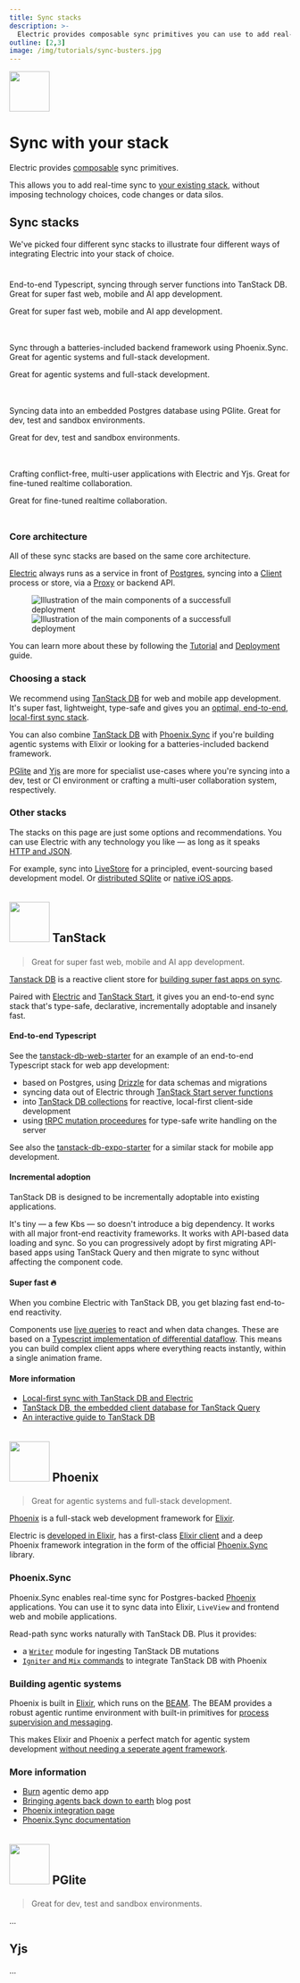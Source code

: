 ```yaml
---
title: Sync stacks
description: >-
  Electric provides composable sync primitives you can use to add real-time sync to your existing stack. Here we pick four different sync stacks to illustrate four different ways of integrating Electric into your stack of choice.
outline: [2,3]
image: /img/tutorials/sync-busters.jpg
---
```


<script setup>
  import Card from '../src/components/home/Card.vue'

  import ComponentsJPG from '/static/img/docs/guides/deployment/components.jpg?url'
  import ComponentsPNG from '/static/img/docs/guides/deployment/components.png?url'
  import ComponentsSmPNG from '/static/img/docs/guides/deployment/components.sm.png?url'
</script>

<style scoped>
  .stack-cards {
    display: flex;
    flex-direction: column;
    gap: 20px;
    margin: 24px 0 32px;
  }
  .stack-cards :deep(.card) {
    display: flex !important;
    flex-direction: row !important;
    align-items: flex-start !important;
    padding: 0 !important;
  }

  .stack-cards :deep(.card .icon) {
    flex-shrink: 0;
    padding-right: 6px !important;
    align-self: flex-start;
  }

  .stack-cards :deep(.card .icon img) {
    width: calc(33px + 1.5vw);
    height: calc(33px + 1.5vw);
    min-width: 40px;
    min-height: 40px;
  }

  .stack-cards :deep(.card .body) {
    flex: 1;
    /*padding: 0 0 0 8px !important;*/
  }

  .stack-cards :deep(.card .body h3) {
    margin: 0 0 0.5rem 0 !important;
  }

  .stack-cards :deep(.card .body p) {
    max-width: none !important;
    margin-bottom: 0.25rem;
  }

  @media (max-width: 559px) {
    .stack-cards :deep(.card .body h3) {
      margin-top: 0.25rem !important;
    }

    .stack-cards :deep(.card .body p) {
      margin-bottom: 0.5rem;
    }
  }

  .heading-icon {
    width: 72px;
    margin: 5px 0 9px;
  }
</style>

<img src="/img/icons/stack.svg" class="product-icon"
    style="width: 72px"
/>

# Sync with your stack

Electric provides [composable](/#works-with-section) sync primitives.

This allows you to add real-time sync to [your existing stack](/blog/2024/11/21/local-first-with-your-existing-api), without imposing technology choices, code changes or data silos.

## Sync stacks

We've picked four different sync stacks to illustrate four different ways of integrating Electric into your stack of choice.

<div class="stack-cards">

<Card title="TanStack" icon="/img/integrations/tanstack.svg" href="#tanstack">
  <p>
    End-to-end Typescript, syncing through server functions into TanStack DB.
    <span class="hidden-sm"><span class="no-wrap-sm">Great for super fast</span> web, mobile and AI app development.</span>
  </p>
  <p class="hidden-xs block-sm">
    Great for super fast web, mobile and
    <span class="no-wrap">AI app development</span>.
  </p>
</Card>

<Card title="Phoenix" icon="/img/integrations/phoenix.svg" href="#phoenix">
  <p>
    Sync through a batteries-included backend framework using Phoenix.Sync.
    <span class="hidden-sm">Great for <span class="no-wrap-sm">agentic systems</span> and full-stack development.</span>
  </p>
  <p class="hidden-xs block-sm">
    Great for agentic systems and
    <span class="no-wrap">full-stack development</span>.
  </p>
</Card>

<Card title="PGlite" icon="/img/integrations/pglite.svg" href="#pglite">
  <p>
    Syncing data into an embedded Postgres database using PGlite.
    <span class="hidden-sm"><span class="no-wrap-sm">Great for dev,</span> test and sandbox environments.</span>
  </p>
  <p class="hidden-xs block-sm">
    Great for dev, test and sandbox environments.
  </p>
</Card>

<Card title="Yjs" icon="/img/integrations/yjs.svg" href="#yjs">
  <p>
    Crafting conflict-free, multi-user applications with Electric and Yjs.
    <span class="hidden-sm"><span class="no-wrap-sm">Great for fine-tuned</span> realtime collaboration.</span>
  </p>
  <p class="hidden-xs block-sm">
    Great for fine-tuned realtime collaboration.
  </p>
</Card>

</div>

### Core architecture

All of these sync stacks are based on the same core architecture.

[Electric](/docs/guides/deployment#_2-running-electric) always runs as a service in front of [Postgres](/docs/guides/deployment#_1-running-postgres), syncing into a [Client](/docs/guides/shapes#subscribing-to-shapes) process or store, via a [Proxy](/docs/guides/auth#requests-can-be-proxied) or backend API.

<figure>
  <a :href="ComponentsJPG">
    <img :src="ComponentsPNG" class="hidden-sm"
        alt="Illustration of the main components of a successfull deployment"
    />
    <img :src="ComponentsSmPNG" class="block-sm"
        style="max-width: 360px"
        alt="Illustration of the main components of a successfull deployment"
    />
  </a>
</figure>

You can learn more about these by following the [Tutorial](/docs/tutorial) and [Deployment](/docs/guides/deployment) guide.

### Choosing a stack

We recommend using [TanStack DB](#tanstack-db) for web and mobile app development. It's super fast, lightweight, type-safe and gives you an [optimal, end-to-end, local-first sync stack](http://localhost:5173/blog/2025/07/29/local-first-sync-with-tanstack-db).

You can also combine [TanStack DB](#tanstack-db) with [Phoenix.Sync](#phoenix-sync) if you're building agentic systems with Elixir or looking for a batteries-included backend framework.

[PGlite](#pglite) and [Yjs](#yjs) are more for specialist use-cases where you're syncing into a dev, test or CI environment or crafting a multi-user collaboration system, respectively.

### Other stacks

The stacks on this page are just some options and recommendations. You can use Electric with any&nbsp;technology you like &mdash; as long as it speaks [HTTP&nbsp;and&nbsp;JSON](/docs/guides/client-development).

For example, sync into [LiveStore](https://docs.livestore.dev/reference/syncing/sync-provider/electricsql/) for a principled, event-sourcing based development model. Or [distributed SQlite](https://github.com/electric-sql/postgres-to-sqlite-sync-example) or [native iOS apps](https://github.com/paulharter/ElectricSync).

## <img class="heading-icon" src="/img/integrations/tanstack.svg" /> TanStack

<blockquote class="block-xs">
  Great for super fast web, mobile and AI app development.
</blockquote>

[Tanstack DB](https://tanstack.com/db) is a reactive client store for [building super fast apps on&nbsp;sync](https://tanstack.com/blog/tanstack-db-0.1-the-embedded-client-database-for-tanstack-query).

Paired with [Electric](/) and [TanStack Start](https://tanstack.com/start), it gives you an end-to-end sync stack that's type-safe, declarative, incrementally adoptable and insanely fast.

#### End-to-end Typescript

See the [tanstack-db-web-starter](https://github.com/electric-sql/electric/tree/main/examples/tanstack-db-web-starter) for an example of an end-to-end Typescript stack for web app development:

- based on Postgres, using [Drizzle](https://orm.drizzle.team/) for data schemas and migrations
- syncing data out of Electric through [TanStack Start server functions](https://tanstack.com/start/latest/docs/framework/react/server-functions)
- into [TanStack DB collections](https://tanstack.com/db/latest/docs/overview#defining-collections) for reactive, local-first client-side development
- using [tRPC mutation proceedures](https://trpc.io/docs/server/procedures) for type-safe write handling on the server

See also the [tanstack-db-expo-starter](https://github.com/electric-sql/electric/tree/main/examples/tanstack-db-expo-starter) for a similar stack for mobile app development.

#### Incremental adoption

TanStack DB is designed to be incrementally adoptable into existing applications.

It's tiny &mdash; a few Kbs &mdash; so doesn't introduce a big dependency. It works with all major front-end reactivity frameworks. It works with API-based data loading and sync. So you can progressively adopt by first migrating API-based apps using TanStack Query and then migrate to sync without affecting the component code.

#### Super fast 🔥

When you combine Electric with TanStack DB, you get blazing fast <span class="no-wrap-sm">end-to-end reactivity</span>.

Components use [live queries](https://tanstack.com/db/latest/docs/guides/live-queries) to react and when data changes. These are based on a [Typescript implementation of differential dataflow](https://github.com/electric-sql/d2ts). This means you can build complex client apps where everything reacts instantly, within a single animation frame.

#### More information

- [Local-first sync with TanStack DB and Electric](/blog/2025/07/29/local-first-sync-with-tanstack-db)
- [TanStack DB, the embedded client database for TanStack Query](https://tanstack.com/blog/tanstack-db-0.1-the-embedded-client-database-for-tanstack-query)
- [An interactive guide to TanStack DB](https://frontendatscale.com/blog/tanstack-db)

## <img class="heading-icon" src="/img/integrations/phoenix.svg" /> Phoenix

<blockquote class="block-xs">
  Great for agentic systems and full-stack development.
</blockquote>

[Phoenix](https://www.phoenixframework.org) is a full-stack web development framework for [Elixir](https://elixir-lang.org).

Electric is [developed in Elixir](/product/electric#how-does-it-work), has a first-class [Elixir client](/docs/api/clients/elixir) and a deep Phoenix framework integration in the form of the official [Phoenix.Sync](https://hexdocs.pm/phoenix_sync) library.

### Phoenix.Sync

Phoenix.Sync enables real-time sync for Postgres-backed [Phoenix](https://www.phoenixframework.org/) applications. You can use it to sync data into Elixir, `LiveView` and frontend web and mobile applications.

Read-path sync works naturally with TanStack DB. Plus it provides:

- a [`Writer`](https://hexdocs.pm/phoenix_sync/readme.html#write-path-sync) module for ingesting TanStack DB mutations
- [`Igniter` and `Mix` commands](https://github.com/electric-sql/phoenix_sync/pull/102) to integrate TanStack DB with Phoenix

### Building agentic systems

Phoenix is built in [Elixir](https://elixir-lang.org), which runs on the [BEAM](https://blog.stenmans.org/theBeamBook/). The BEAM provides a robust agentic runtime environment with built-in primitives for [process supervision and messaging](https://hexdocs.pm/elixir/processes.html).

This makes Elixir and Phoenix a perfect match for agentic system development [without needing a seperate agent framework](https://goto-code.com/blog/elixir-otp-for-llms/).

### More information

- [Burn](/demos/burn) agentic demo app
- [Bringing agents back down to earth](/blog/2025/08/12/bringing-agents-back-down-to-earth) blog post
- [Phoenix integration page](/docs/integrations/phoenix)
- [Phoenix.Sync documentation](https://hexdocs.pm/phoenix_sync)

## <img class="heading-icon" src="/img/integrations/pglite.svg" /> PGlite

<blockquote class="block-xs">
  Great for dev, test and sandbox environments.
</blockquote>

...

## Yjs

...
